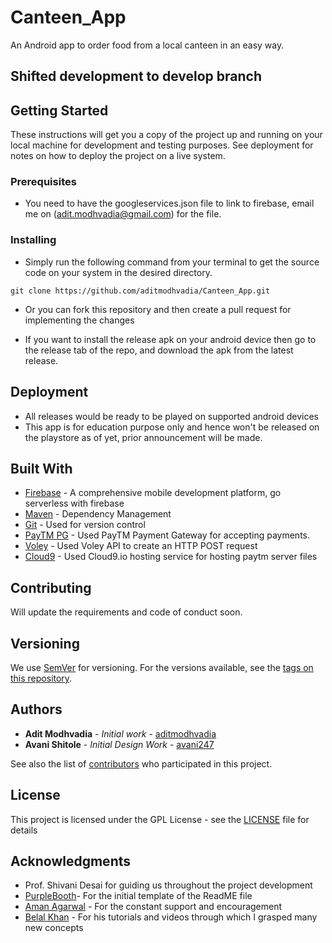 # Canteen_App
An Android app to order food from a local canteen in an easy way.

## Shifted development to develop branch

## Getting Started

These instructions will get you a copy of the project up and running on your local machine for development and testing purposes. See deployment for notes on how to deploy the project on a live system.

### Prerequisites

* You need to have the googleservices.json file to link to firebase, email me on (adit.modhvadia@gmail.com) for the file.

### Installing

* Simply run the following command from your terminal to get the source code on your system in the desired directory.

```
git clone https://github.com/aditmodhvadia/Canteen_App.git
```
* Or you can fork this repository and then create a pull request for implementing the changes

* If you want to install the release apk on your android device then go to the release tab of the repo, and download the apk from the latest release.

## Deployment

* All releases would be ready to be played on supported android devices
* This app is for education purpose only and hence won't be released on the playstore as of yet, prior announcement will be made.

## Built With

* [Firebase](https://firebase.google.com/) - A comprehensive mobile development platform, go serverless with firebase
* [Maven](https://maven.apache.org/) - Dependency Management
* [Git](https://git-scm.com/downloads) - Used for version control
* [PayTM PG](https://business.paytm.com/payment-gateway) - Used PayTM Payment Gateway for accepting payments.
* [Voley](https://developer.android.com/training/volley/) - Used Voley API to create an HTTP POST request
* [Cloud9](https://c9.io/signin.html?redirect=https%3A%2F%2Fc9.io%2Fapi%2Fnc%2Fauth%3Fresponse_type%3Dtoken%26client_id%3Dide%26login_hint%3D&login_hint=&style=) - Used Cloud9.io hosting service for hosting paytm server files

## Contributing

Will update the requirements and code of conduct soon.

## Versioning

We use [SemVer](http://semver.org/) for versioning. For the versions available, see the [tags on this repository](https://github.com/aditmodhvadia/Canteen_App/tags). 

## Authors

* **Adit Modhvadia** - *Initial work* - [aditmodhvadia](https://github.com/aditmodhvadia/)
* **Avani Shitole** - *Initial Design Work* - [avani247](https://github.com/avani247)

See also the list of [contributors](https://github.com/aditmodhvadia/Canteen_App/contributors) who participated in this project.

## License

This project is licensed under the GPL License - see the [LICENSE](https://github.com/aditmodhvadia/Canteen_App/blob/master/LICENSE) file for details

## Acknowledgments

* Prof. Shivani Desai for guiding us throughout the project development
* [PurpleBooth](https://gist.github.com/PurpleBooth)- For the initial template of the ReadME file
* [Aman Agarwal](https://github.com/amanbasu) - For the constant support and encouragement
* [Belal Khan](https://www.simplifiedcoding.net/) - For his tutorials and videos through which I grasped many new concepts

